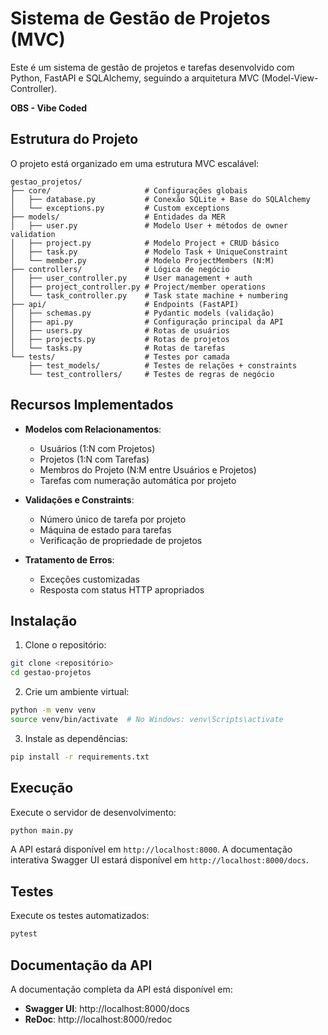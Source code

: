 # Sistema de Gestão de Projetos (MVC)

Este é um sistema de gestão de projetos e tarefas desenvolvido com Python, FastAPI e SQLAlchemy, seguindo a arquitetura MVC (Model-View-Controller). 

**OBS - Vibe Coded**

## Estrutura do Projeto

O projeto está organizado em uma estrutura MVC escalável:

```
gestao_projetos/  
├── core/                     # Configurações globais  
│   ├── database.py           # Conexão SQLite + Base do SQLAlchemy  
│   └── exceptions.py         # Custom exceptions  
├── models/                   # Entidades da MER  
│   ├── user.py               # Modelo User + métodos de owner validation  
│   ├── project.py            # Modelo Project + CRUD básico  
│   ├── task.py               # Modelo Task + UniqueConstraint  
│   └── member.py             # Modelo ProjectMembers (N:M)  
├── controllers/              # Lógica de negócio  
│   ├── user_controller.py    # User management + auth  
│   ├── project_controller.py # Project/member operations  
│   └── task_controller.py    # Task state machine + numbering  
├── api/                      # Endpoints (FastAPI)  
│   ├── schemas.py            # Pydantic models (validação)  
│   ├── api.py                # Configuração principal da API
│   ├── users.py              # Rotas de usuários
│   ├── projects.py           # Rotas de projetos
│   └── tasks.py              # Rotas de tarefas
└── tests/                    # Testes por camada  
    ├── test_models/          # Testes de relações + constraints  
    └── test_controllers/     # Testes de regras de negócio  
```

## Recursos Implementados

- **Modelos com Relacionamentos**:
  - Usuários (1:N com Projetos)
  - Projetos (1:N com Tarefas)
  - Membros do Projeto (N:M entre Usuários e Projetos)
  - Tarefas com numeração automática por projeto

- **Validações e Constraints**:
  - Número único de tarefa por projeto
  - Máquina de estado para tarefas
  - Verificação de propriedade de projetos

- **Tratamento de Erros**:
  - Exceções customizadas
  - Resposta com status HTTP apropriados

## Instalação

1. Clone o repositório:
```bash
git clone <repositório>
cd gestao-projetos
```

2. Crie um ambiente virtual:
```bash
python -m venv venv
source venv/bin/activate  # No Windows: venv\Scripts\activate
```

3. Instale as dependências:
```bash
pip install -r requirements.txt
```

## Execução

Execute o servidor de desenvolvimento:

```bash
python main.py
```

A API estará disponível em `http://localhost:8000`. A documentação interativa Swagger UI estará disponível em `http://localhost:8000/docs`.

## Testes

Execute os testes automatizados:

```bash
pytest
```

## Documentação da API

A documentação completa da API está disponível em:

- **Swagger UI**: http://localhost:8000/docs
- **ReDoc**: http://localhost:8000/redoc